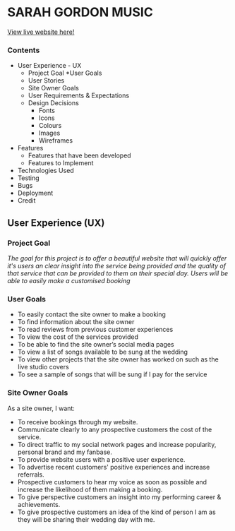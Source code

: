 # **SARAH GORDON MUSIC**

[View live website here!](https://yusuffrih.github.io/Sarah-Gordon-Music/) 

### Contents
* User Experience - UX
    * Project Goal
    *User Goals
    * User Stories
    * Site Owner Goals
    * User Requirements & Expectations
    * Design Decisions
        * Fonts 
        * Icons
        * Colours
        * Images
        * Wireframes
* Features
    * Features that have been developed
    * Features to Implement
* Technologies Used
* Testing
* Bugs
* Deployment
* Credit

## User Experience (UX)

### Project Goal


*The goal for this project is to offer a beautiful website that will quickly offer it's users an clear insight into the service being provided and the quality of that service that can be provided to them on their special day. Users will be able to easily make a customised booking*

### User Goals

* To easily contact the site owner to make a booking
* To find information about the site owner
* To read reviews from previous customer experiences
* To view the cost of the services provided
* To be able to find the site owner’s social media pages
* To view a list of songs available to be sung at the wedding
* To view other projects that the site owner has worked on such as the live studio covers
* To see a sample of songs that will be sung if I pay for the service

### Site Owner Goals
As a site owner, I want:
* To receive bookings through my website.
* Communicate clearly to any prospective customers the cost of the service.
* To direct traffic to my social network pages and increase popularity, personal brand and my fanbase.
* To provide website users with a positive user experience.
* To advertise recent customers' positive experiences and increase referrals.
* Prospective customers to hear my voice as soon as possible and increase the likelihood of them making a booking. 
* To give perspective customers an insight into my performing career & achievements.
* To give prospective customers an idea of the kind of person I am as they will be sharing their wedding day with me.